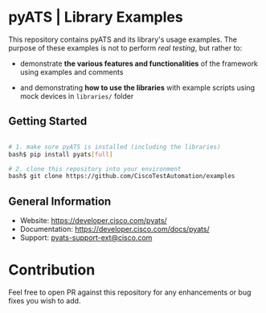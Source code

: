 # pyATS | Library Examples

This repository contains pyATS and its library's usage examples. The purpose
of these examples is not to perform _real testing_, but rather to:

- demonstrate **the various features and functionalities** of the 
  framework using examples and comments

- and demonstrating **how to use the libraries** with example scripts
  using mock devices in `libraries/` folder
 
## Getting Started

```bash

# 1. make sure pyATS is installed (including the libraries)
bash$ pip install pyats[full]

# 2. clone this repository into your environment
bash$ git clone https://github.com/CiscoTestAutomation/examples

```

## General Information

- Website: https://developer.cisco.com/pyats/
- Documentation: https://developer.cisco.com/docs/pyats/
- Support: pyats-support-ext@cisco.com


# Contribution

Feel free to open PR against this repository for any enhancements or bug fixes
you wish to add.
